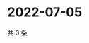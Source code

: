 # 2022-07-05

共 0 条

<!-- BEGIN WEIBO -->
<!-- 最后更新时间 Tue Jul 05 2022 00:23:49 GMT+0800 (China Standard Time) -->

<!-- END WEIBO -->
